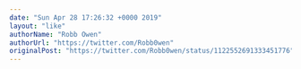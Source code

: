 ```yaml
---
date: "Sun Apr 28 17:26:32 +0000 2019"
layout: "like"
authorName: "Robb Owen"
authorUrl: "https://twitter.com/Robb0wen"
originalPost: "https://twitter.com/Robb0wen/status/1122552691333451776"
---
```

